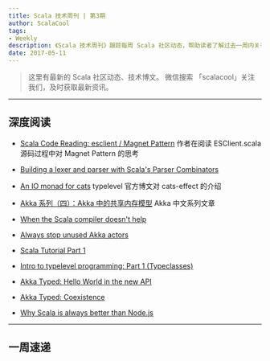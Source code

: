 ```yaml
---
title: Scala 技术周刊 | 第3期
author: ScalaCool
tags:
- Weekly
description: 《Scala 技术周刊》跟踪每周 Scala 社区动态，帮助读者了解过去一周内关于 Scala 发生的事情。
date: 2017-05-11
---
```


> 这里有最新的 Scala 社区动态、技术博文。
微信搜索 「scalacool」关注我们，及时获取最新资讯。

***

## 深度阅读

- [Scala Code Reading: esclient / Magnet Pattern](https://medium.com/@shanielh/scala-code-reading-esclient-magnet-pattern-ae761479b22a)
  作者在阅读 ESClient.scala 源码过程中对 Magnet Pattern 的思考

- [Building a lexer and parser with Scala's Parser Combinators](http://enear.github.io/2016/03/31/parser-combinators/)

- [An IO monad for cats](http://typelevel.org/blog/2017/05/02/io-monad-for-cats.html)
  typelevel 官方博文对 cats-effect 的介绍

- [Akka 系列（四）：Akka 中的共享内存模型](http://scala.cool/2017/05/learning-akka-4/)
  Akka 中文系列文章

- [When the Scala compiler doesn't help](http://latkin.org/blog/2017/05/02/when-the-scala-compiler-doesnt-help/)

- [Always stop unused Akka actors](https://mikulskibartosz.name/always-stop-unused-akka-actors-a2ceeb1ed41)

- [Scala Tutorial Part 1](https://medium.com/@kasa288/scala-tutorial-part-1-416d7eb4998f)

- [Intro to typelevel programming: Part 1 (Typeclasses)](http://www.cakesolutions.net/teamblogs/typelevel-1-typeclasses)

- [Akka Typed: Hello World in the new API](http://blog.akka.io/typed/2017/05/05/typed-intro)

- [Akka Typed: Coexistence](http://blog.akka.io/typed/2017/05/06/typed-coexistence)

- [Why Scala is always better than Node.js](https://vimeo.com/216330850)

***

## 一周速递

